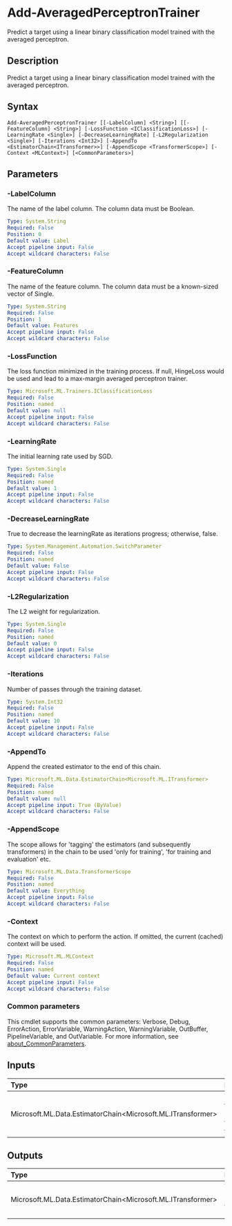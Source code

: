 # Add-AveragedPerceptronTrainer

Predict a target using a linear binary classification model trained with the averaged perceptron.

## Description

Predict a target using a linear binary classification model trained with the averaged perceptron.

## Syntax

```
Add-AveragedPerceptronTrainer [[-LabelColumn] <String>] [[-FeatureColumn] <String>] [-LossFunction <IClassificationLoss>] [-LearningRate <Single>] [-DecreaseLearningRate] [-L2Regularization <Single>] [-Iterations <Int32>] [-AppendTo <EstimatorChain<ITransformer>>] [-AppendScope <TransformerScope>] [-Context <MLContext>] [<CommonParameters>]
```

## Parameters

### -LabelColumn

The name of the label column. The column data must be Boolean.

```yaml
Type: System.String
Required: False
Position: 0
Default value: Label
Accept pipeline input: False
Accept wildcard characters: False
```

### -FeatureColumn

The name of the feature column. The column data must be a known-sized vector of Single.

```yaml
Type: System.String
Required: False
Position: 1
Default value: Features
Accept pipeline input: False
Accept wildcard characters: False
```

### -LossFunction

The loss function minimized in the training process. If null, HingeLoss would be used and lead to a max-margin averaged perceptron trainer.

```yaml
Type: Microsoft.ML.Trainers.IClassificationLoss
Required: False
Position: named
Default value: null
Accept pipeline input: False
Accept wildcard characters: False
```

### -LearningRate

The initial learning rate used by SGD.

```yaml
Type: System.Single
Required: False
Position: named
Default value: 1
Accept pipeline input: False
Accept wildcard characters: False
```

### -DecreaseLearningRate

True to decrease the learningRate as iterations progress; otherwise, false.

```yaml
Type: System.Management.Automation.SwitchParameter
Required: False
Position: named
Default value: False
Accept pipeline input: False
Accept wildcard characters: False
```

### -L2Regularization

The L2 weight for regularization.

```yaml
Type: System.Single
Required: False
Position: named
Default value: 0
Accept pipeline input: False
Accept wildcard characters: False
```

### -Iterations

Number of passes through the training dataset.

```yaml
Type: System.Int32
Required: False
Position: named
Default value: 10
Accept pipeline input: False
Accept wildcard characters: False
```

### -AppendTo

Append the created estimator to the end of this chain.

```yaml
Type: Microsoft.ML.Data.EstimatorChain<Microsoft.ML.ITransformer>
Required: False
Position: named
Default value: null
Accept pipeline input: True (ByValue)
Accept wildcard characters: False
```

### -AppendScope

The scope allows for 'tagging' the estimators (and subsequently transformers) in the chain to be used 'only for training', 'for training and evaluation' etc.

```yaml
Type: Microsoft.ML.Data.TransformerScope
Required: False
Position: named
Default value: Everything
Accept pipeline input: False
Accept wildcard characters: False
```

### -Context

The context on which to perform the action. If omitted, the current (cached) context will be used.

```yaml
Type: Microsoft.ML.MLContext
Required: False
Position: named
Default value: Current context
Accept pipeline input: False
Accept wildcard characters: False
```

### Common parameters

This cmdlet supports the common parameters: Verbose, Debug, ErrorAction, ErrorVariable, WarningAction, WarningVariable, OutBuffer, PipelineVariable, and OutVariable. For more information, see [about_CommonParameters](https://go.microsoft.com/fwlink/?LinkID=113216).

## Inputs

| Type | Description |
|:---|:---|
| Microsoft.ML.Data.EstimatorChain<Microsoft.ML.ITransformer> | You can pipe the EstimatorChain to append to this cmdlet. |

## Outputs

| Type | Description |
|:---|:---|
| Microsoft.ML.Data.EstimatorChain<Microsoft.ML.ITransformer> | This cmdlet returns the appended EstimatorChain. |


